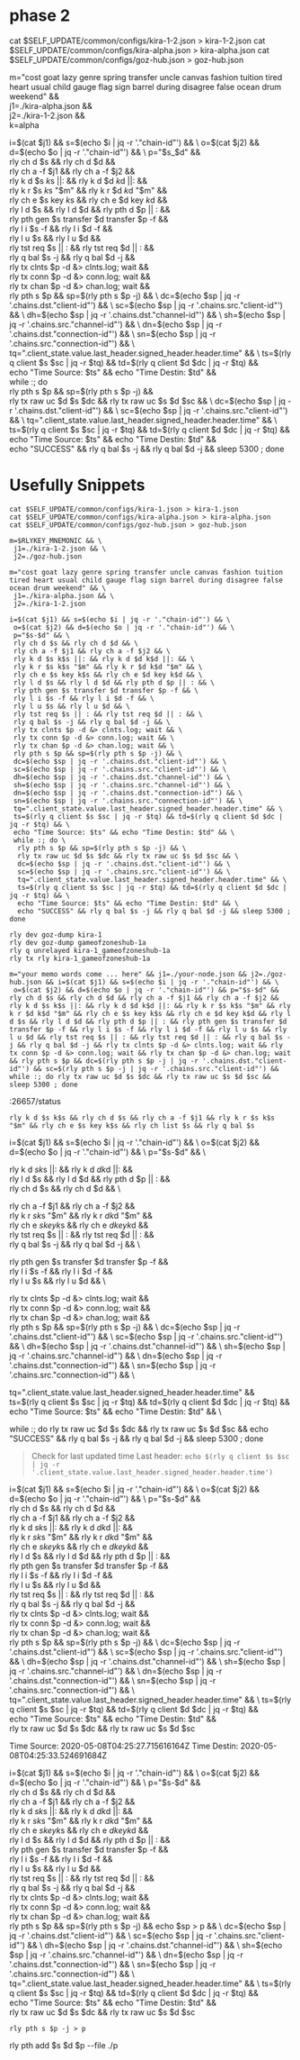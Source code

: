 # phase 2
cat $SELF_UPDATE/common/configs/kira-1-2.json > kira-1-2.json 
cat $SELF_UPDATE/common/configs/kira-alpha.json > kira-alpha.json
cat $SELF_UPDATE/common/configs/goz-hub.json > goz-hub.json

m="cost goat lazy genre spring transfer uncle canvas fashion tuition tired heart usual child gauge flag sign barrel during disagree false ocean drum weekend" && \
 j1=./kira-alpha.json && \
 j2=./kira-1-2.json && \
 k=alpha

i=$(cat $j1) && s=$(echo $i | jq -r '."chain-id"') && \
 o=$(cat $j2) && d=$(echo $o | jq -r '."chain-id"') && \
 p="$s_$d" && \
 rly ch d $s && rly ch d $d && \
 rly ch a -f $j1 && rly ch a -f $j2 && \
 rly k d $s $k$s ||: && rly k d $d $k$d ||: && \
 rly k r $s $k$s "$m" && rly k r $d $k$d "$m" && \
 rly ch e $s key $k$s && rly ch e $d key $k$d && \
 rly l d $s && rly l d $d && rly pth d $p || : && \
 rly pth gen $s transfer $d transfer $p -f && \
 rly l i $s -f && rly l i $d -f && \
 rly l u $s && rly l u $d && \
 rly tst req $s || : && rly tst req $d || : && \
 rly q bal $s -j && rly q bal $d -j && \
 rly tx clnts $p -d &> clnts.log; wait && \
 rly tx conn $p -d &> conn.log; wait && \
 rly tx chan $p -d &> chan.log; wait && \
 rly pth s $p && sp=$(rly pth s $p -j) && \
 dc=$(echo $sp | jq -r '.chains.dst."client-id"') && \
 sc=$(echo $sp | jq -r '.chains.src."client-id"') && \
 dh=$(echo $sp | jq -r '.chains.dst."channel-id"') && \
 sh=$(echo $sp | jq -r '.chains.src."channel-id"') && \
 dn=$(echo $sp | jq -r '.chains.dst."connection-id"') && \
 sn=$(echo $sp | jq -r '.chains.src."connection-id"') && \
 tq=".client_state.value.last_header.signed_header.header.time" && \
 ts=$(rly q client $s $sc | jq -r $tq) && td=$(rly q client $d $dc | jq -r $tq) && \
 echo "Time Source: $ts" && echo "Time Destin: $td" && \
 while :; do \
  rly pth s $p && sp=$(rly pth s $p -j) && \
  rly tx raw uc $d $s $dc && rly tx raw uc $s $d $sc && \
  dc=$(echo $sp | jq -r '.chains.dst."client-id"') && \
  sc=$(echo $sp | jq -r '.chains.src."client-id"') && \
  tq=".client_state.value.last_header.signed_header.header.time" && \
  ts=$(rly q client $s $sc | jq -r $tq) && td=$(rly q client $d $dc | jq -r $tq) && \
  echo "Time Source: $ts" && echo "Time Destin: $td" && \
  echo "SUCCESS" && rly q bal $s -j && rly q bal $d -j && sleep 5300 ; done


















# Usefully Snippets
```
cat $SELF_UPDATE/common/configs/kira-1.json > kira-1.json 
cat $SELF_UPDATE/common/configs/kira-alpha.json > kira-alpha.json
cat $SELF_UPDATE/common/configs/goz-hub.json > goz-hub.json

m=$RLYKEY_MNEMONIC && \
 j1=./kira-1-2.json && \
 j2=./goz-hub.json

m="cost goat lazy genre spring transfer uncle canvas fashion tuition tired heart usual child gauge flag sign barrel during disagree false ocean drum weekend" && \
 j1=./kira-alpha.json && \
 j2=./kira-1-2.json

i=$(cat $j1) && s=$(echo $i | jq -r '."chain-id"') && \
 o=$(cat $j2) && d=$(echo $o | jq -r '."chain-id"') && \
 p="$s-$d" && \
 rly ch d $s && rly ch d $d && \
 rly ch a -f $j1 && rly ch a -f $j2 && \
 rly k d $s k$s ||: && rly k d $d k$d ||: && \
 rly k r $s k$s "$m" && rly k r $d k$d "$m" && \
 rly ch e $s key k$s && rly ch e $d key k$d && \
 rly l d $s && rly l d $d && rly pth d $p || : && \
 rly pth gen $s transfer $d transfer $p -f && \
 rly l i $s -f && rly l i $d -f && \
 rly l u $s && rly l u $d && \
 rly tst req $s || : && rly tst req $d || : && \
 rly q bal $s -j && rly q bal $d -j && \
 rly tx clnts $p -d &> clnts.log; wait && \
 rly tx conn $p -d &> conn.log; wait && \
 rly tx chan $p -d &> chan.log; wait && \
 rly pth s $p && sp=$(rly pth s $p -j) && \
 dc=$(echo $sp | jq -r '.chains.dst."client-id"') && \
 sc=$(echo $sp | jq -r '.chains.src."client-id"') && \
 dh=$(echo $sp | jq -r '.chains.dst."channel-id"') && \
 sh=$(echo $sp | jq -r '.chains.src."channel-id"') && \
 dn=$(echo $sp | jq -r '.chains.dst."connection-id"') && \
 sn=$(echo $sp | jq -r '.chains.src."connection-id"') && \
 tq=".client_state.value.last_header.signed_header.header.time" && \
 ts=$(rly q client $s $sc | jq -r $tq) && td=$(rly q client $d $dc | jq -r $tq) && \
 echo "Time Source: $ts" && echo "Time Destin: $td" && \
 while :; do \
  rly pth s $p && sp=$(rly pth s $p -j) && \
  rly tx raw uc $d $s $dc && rly tx raw uc $s $d $sc && \
  dc=$(echo $sp | jq -r '.chains.dst."client-id"') && \
  sc=$(echo $sp | jq -r '.chains.src."client-id"') && \
  tq=".client_state.value.last_header.signed_header.header.time" && \
  ts=$(rly q client $s $sc | jq -r $tq) && td=$(rly q client $d $dc | jq -r $tq) && \
  echo "Time Source: $ts" && echo "Time Destin: $td" && \
  echo "SUCCESS" && rly q bal $s -j && rly q bal $d -j && sleep 5300 ; done

rly dev goz-dump kira-1
rly dev goz-dump gameofzoneshub-1a
rly q unrelayed kira-1_gameofzoneshub-1a
rly tx rly kira-1_gameofzoneshub-1a

m="your memo words come ... here" && j1=./your-node.json && j2=./goz-hub.json && i=$(cat $j1) && s=$(echo $i | jq -r '."chain-id"') && \
 o=$(cat $j2) && d=$(echo $o | jq -r '."chain-id"') && p="$s-$d" && rly ch d $s && rly ch d $d && rly ch a -f $j1 && rly ch a -f $j2 && rly k d $s k$s ||: && rly k d $d k$d ||: && rly k r $s k$s "$m" && rly k r $d k$d "$m" && rly ch e $s key k$s && rly ch e $d key k$d && rly l d $s && rly l d $d && rly pth d $p || : && rly pth gen $s transfer $d transfer $p -f && rly l i $s -f && rly l i $d -f && rly l u $s && rly l u $d && rly tst req $s || : && rly tst req $d || : && rly q bal $s -j && rly q bal $d -j && rly tx clnts $p -d &> clnts.log; wait && rly tx conn $p -d &> conn.log; wait && rly tx chan $p -d &> chan.log; wait && rly pth s $p && dc=$(rly pth s $p -j | jq -r '.chains.dst."client-id"') && sc=$(rly pth s $p -j | jq -r '.chains.src."client-id"') && while :; do rly tx raw uc $d $s $dc && rly tx raw uc $s $d $sc && sleep 5300 ; done
 ```

:26657/status

`rly k d $s k$s && rly ch d $s && rly ch a -f $j1 && rly k r $s k$s "$m" && rly ch e $s key k$s && rly ch list $s && rly q bal $s`


i=$(cat $j1) && s=$(echo $i | jq -r '."chain-id"') && \
 o=$(cat $j2) && d=$(echo $o | jq -r '."chain-id"') && \
 p="$s-$d" && \
 
 rly k d $s k$s ||: && rly k d $d k$d ||: && \
 rly l d $s && rly l d $d && rly pth d $p || : && \
 rly ch d $s && rly ch d $d && \
 
 rly ch a -f $j1 && rly ch a -f $j2 && \
 rly k r $s k$s "$m" && rly k r $d k$d "$m" && \
 rly ch e $s key k$s && rly ch e $d key k$d && \
 rly tst req $s || : && rly tst req $d || : && \
 rly q bal $s -j && rly q bal $d -j && \

 rly pth gen $s transfer $d transfer $p -f && \
 rly l i $s -f && rly l i $d -f && \
 rly l u $s && rly l u $d && \
 
 rly tx clnts $p -d &> clnts.log; wait && \
 rly tx conn $p -d &> conn.log; wait && \
 rly tx chan $p -d &> chan.log; wait && \
 rly pth s $p && sp=$(rly pth s $p -j) && \
 dc=$(echo $sp | jq -r '.chains.dst."client-id"') && \
 sc=$(echo $sp | jq -r '.chains.src."client-id"') && \
 dh=$(echo $sp | jq -r '.chains.dst."channel-id"') && \
 sh=$(echo $sp | jq -r '.chains.src."channel-id"') && \
 dn=$(echo $sp | jq -r '.chains.dst."connection-id"') && \
 sn=$(echo $sp | jq -r '.chains.src."connection-id"') && \

 tq=".client_state.value.last_header.signed_header.header.time" && \
 ts=$(rly q client $s $sc | jq -r $tq) && td=$(rly q client $d $dc | jq -r $tq) && \
 echo "Time Source: $ts" && echo "Time Destin: $td" && \

 while :; do rly tx raw uc $d $s $dc && rly tx raw uc $s $d $sc && echo "SUCCESS" && rly q bal $s -j && rly q bal $d -j && sleep 5300 ; done

> Check for last updated time
Last header: `echo $(rly q client $s $sc | jq -r '.client_state.value.last_header.signed_header.header.time') `



i=$(cat $j1) && s=$(echo $i | jq -r '."chain-id"') && \
 o=$(cat $j2) && d=$(echo $o | jq -r '."chain-id"') && \
 p="$s-$d" && \
 rly ch d $s && rly ch d $d && \
 rly ch a -f $j1 && rly ch a -f $j2 && \
 rly k d $s k$s ||: && rly k d $d k$d ||: && \
 rly k r $s k$s "$m" && rly k r $d k$d "$m" && \
 rly ch e $s key k$s && rly ch e $d key k$d && \
 rly l d $s && rly l d $d && rly pth d $p || : && \
 rly pth gen $s transfer $d transfer $p -f && \
 rly l i $s -f && rly l i $d -f && \
 rly l u $s && rly l u $d && \
 rly tst req $s || : && rly tst req $d || : && \
 rly q bal $s -j && rly q bal $d -j && \
 rly tx clnts $p -d &> clnts.log; wait && \
 rly tx conn $p -d &> conn.log; wait && \
 rly tx chan $p -d &> chan.log; wait && \
 rly pth s $p && sp=$(rly pth s $p -j) && \
 dc=$(echo $sp | jq -r '.chains.dst."client-id"') && \
 sc=$(echo $sp | jq -r '.chains.src."client-id"') && \
 dh=$(echo $sp | jq -r '.chains.dst."channel-id"') && \
 sh=$(echo $sp | jq -r '.chains.src."channel-id"') && \
 dn=$(echo $sp | jq -r '.chains.dst."connection-id"') && \
 sn=$(echo $sp | jq -r '.chains.src."connection-id"') && \
 tq=".client_state.value.last_header.signed_header.header.time" && \
 ts=$(rly q client $s $sc | jq -r $tq) && td=$(rly q client $d $dc | jq -r $tq) && \
 echo "Time Source: $ts" && echo "Time Destin: $td" && \
 rly tx raw uc $d $s $dc && rly tx raw uc $s $d $sc


Time Source: 2020-05-08T04:25:27.715616164Z
Time Destin: 2020-05-08T04:25:33.524691684Z

i=$(cat $j1) && s=$(echo $i | jq -r '."chain-id"') && \
 o=$(cat $j2) && d=$(echo $o | jq -r '."chain-id"') && \
 p="$s-$d" && \
 rly ch d $s && rly ch d $d && \
 rly ch a -f $j1 && rly ch a -f $j2 && \
 rly k d $s k$s ||: && rly k d $d k$d ||: && \
 rly k r $s k$s "$m" && rly k r $d k$d "$m" && \
 rly ch e $s key k$s && rly ch e $d key k$d && \
 rly l d $s && rly l d $d && rly pth d $p || : && \
 rly pth gen $s transfer $d transfer $p -f && \
 rly l i $s -f && rly l i $d -f && \
 rly l u $s && rly l u $d && \
 rly tst req $s || : && rly tst req $d || : && \
 rly q bal $s -j && rly q bal $d -j && \
 rly tx clnts $p -d &> clnts.log; wait && \
 rly tx conn $p -d &> conn.log; wait && \
 rly tx chan $p -d &> chan.log; wait && \
 rly pth s $p && sp=$(rly pth s $p -j) && echo $sp > p && \
 dc=$(echo $sp | jq -r '.chains.dst."client-id"') && \
 sc=$(echo $sp | jq -r '.chains.src."client-id"') && \
 dh=$(echo $sp | jq -r '.chains.dst."channel-id"') && \
 sh=$(echo $sp | jq -r '.chains.src."channel-id"') && \
 dn=$(echo $sp | jq -r '.chains.dst."connection-id"') && \
 sn=$(echo $sp | jq -r '.chains.src."connection-id"') && \
 tq=".client_state.value.last_header.signed_header.header.time" && \
 ts=$(rly q client $s $sc | jq -r $tq) && td=$(rly q client $d $dc | jq -r $tq) && \
 echo "Time Source: $ts" && echo "Time Destin: $td" && \
 rly tx raw uc $d $s $dc && rly tx raw uc $s $d $sc

 ```
rly pth s $p -j > p
 ```

rly pth add $s $d $p --file ./p